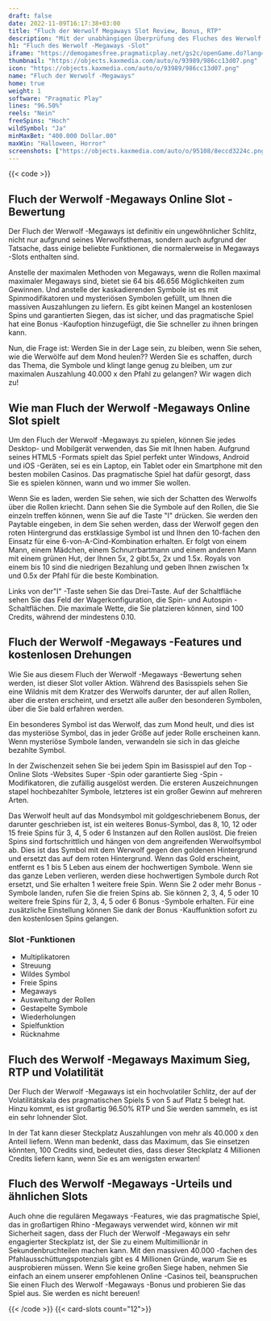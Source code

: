 ```yaml
---
draft: false
date: 2022-11-09T16:17:38+03:00
title: "Fluch der Werwolf Megaways Slot Review, Bonus, RTP"
description: "Mit der unabhängigen Überprüfung des Fluches des Werwolf -Megaways -Slot vom pragmatischen Spiel können Sie kostenlos oder echtes Geld spielen und hier einen Bonus erhalten!"
h1: "Fluch des Werwolf -Megaways -Slot"
iframe: "https://demogamesfree.pragmaticplay.net/gs2c/openGame.do?lang=&cur=&gameSymbol=vswayswerewolf&websiteUrl=https%3A%2F%2Fdemogamesfree.pragmaticplay.net&jurisdiction=99&lobbyURL=https%3A%2F%2Fwww.pragmaticplay.com"
thumbnail: "https://objects.kaxmedia.com/auto/o/93989/986cc13d07.png"
icon: "https://objects.kaxmedia.com/auto/o/93989/986cc13d07.png"
name: "Fluch der Werwolf -Megaways"
home: true
weight: 1
software: "Pragmatic Play"
lines: "96.50%"
reels: "Nein"
freeSpins: "Hoch"
wildSymbol: "Ja"
minMaxBet: "400.000 Dollar.00"
maxWin: "Halloween, Horror"
screenshots: ["https://objects.kaxmedia.com/auto/o/95108/8eccd3224c.png"]
---
```


{{< code >}}<h2>Fluch der Werwolf -Megaways Online Slot -Bewertung</h2><p>Der Fluch der Werwolf -Megaways ist definitiv ein ungewöhnlicher Schlitz, nicht nur aufgrund seines Werwolfsthemas, sondern auch aufgrund der Tatsache, dass einige beliebte Funktionen, die normalerweise in Megaways -Slots enthalten sind.</p><p>Anstelle der maximalen Methoden von Megaways, wenn die Rollen maximal maximaler Megaways sind, bietet sie 64 bis 46.656 Möglichkeiten zum Gewinnen. Und anstelle der kaskadierenden Symbole ist es mit Spinmodifikatoren und mysteriösen Symbolen gefüllt, um Ihnen die massiven Auszahlungen zu liefern. Es gibt keinen Mangel an kostenlosen Spins und garantierten Siegen, das ist sicher, und das pragmatische Spiel hat eine Bonus -Kaufoption hinzugefügt, die Sie schneller zu ihnen bringen kann.</p><p>Nun, die Frage ist: Werden Sie in der Lage sein, zu bleiben, wenn Sie sehen, wie die Werwölfe auf dem Mond heulen?? Werden Sie es schaffen, durch das Thema, die Symbole und klingt lange genug zu bleiben, um zur maximalen Auszahlung 40.000 x den Pfahl zu gelangen? Wir wagen dich zu!</p><h2>Wie man Fluch der Werwolf -Megaways Online Slot spielt</h2><p>Um den Fluch der Werwolf -Megaways zu spielen, können Sie jedes Desktop- und Mobilgerät verwenden, das Sie mit Ihnen haben. Aufgrund seines HTML5 -Formats spielt das Spiel perfekt unter Windows, Android und iOS -Geräten, sei es ein Laptop, ein Tablet oder ein Smartphone mit den besten mobilen Casinos. Das pragmatische Spiel hat dafür gesorgt, dass Sie es spielen können, wann und wo immer Sie wollen.</p><p>Wenn Sie es laden, werden Sie sehen, wie sich der Schatten des Werwolfs über die Rollen kriecht. Dann sehen Sie die Symbole auf den Rollen, die Sie einzeln treffen können, wenn Sie auf die Taste "I" drücken. Sie werden den Paytable eingeben, in dem Sie sehen werden, dass der Werwolf gegen den roten Hintergrund das erstklassige Symbol ist und Ihnen den 10-fachen den Einsatz für eine 6-von-A-Cind-Kombination erhalten. Er folgt von einem Mann, einem Mädchen, einem Schnurrbartmann und einem anderen Mann mit einem grünen Hut, der Ihnen 5x, 2 gibt.5x, 2x und 1.5x. Royals von einem bis 10 sind die niedrigen Bezahlung und geben Ihnen zwischen 1x und 0.5x der Pfahl für die beste Kombination.</p><p>Links von der"I" -Taste sehen Sie das Drei-Taste. Auf der Schaltfläche sehen Sie das Feld der Wagerkonfiguration, die Spin- und Autospin -Schaltflächen. Die maximale Wette, die Sie platzieren können, sind 100 Credits, während der mindestens 0.10.</p><h2>Fluch der Werwolf -Megaways -Features und kostenlosen Drehungen</h2><p>Wie Sie aus diesem Fluch der Werwolf -Megaways -Bewertung sehen werden, ist dieser Slot voller Aktion. Während des Basisspiels sehen Sie eine Wildnis mit dem Kratzer des Werwolfs darunter, der auf allen Rollen, aber die ersten erscheint, und ersetzt alle außer den besonderen Symbolen, über die Sie bald erfahren werden.</p><p>Ein besonderes Symbol ist das Werwolf, das zum Mond heult, und dies ist das mysteriöse Symbol, das in jeder Größe auf jeder Rolle erscheinen kann. Wenn mysteriöse Symbole landen, verwandeln sie sich in das gleiche bezahlte Symbol.</p><p>In der Zwischenzeit sehen Sie bei jedem Spin im Basisspiel auf den Top -Online Slots -Websites Super -Spin oder garantierte Sieg -Spin -Modifikatoren, die zufällig ausgelöst werden. Die ersteren Auszeichnungen stapel hochbezahlter Symbole, letzteres ist ein großer Gewinn auf mehreren Arten.</p><p>Das Werwolf heult auf das Mondsymbol mit goldgeschriebenem Bonus, der darunter geschrieben ist, ist ein weiteres Bonus-Symbol, das 8, 10, 12 oder 15 freie Spins für 3, 4, 5 oder 6 Instanzen auf den Rollen auslöst. Die freien Spins sind fortschrittlich und hängen von dem angreifenden Werwolfsymbol ab. Dies ist das Symbol mit dem Werwolf gegen den goldenen Hintergrund und ersetzt das auf dem roten Hintergrund. Wenn das Gold erscheint, entfernt es 1 bis 5 Leben aus einem der hochwertigen Symbole. Wenn sie das ganze Leben verlieren, werden diese hochwertigen Symbole durch Rot ersetzt, und Sie erhalten 1 weitere freie Spin. Wenn Sie 2 oder mehr Bonus -Symbole landen, rufen Sie die freien Spins ab. Sie können 2, 3, 4, 5 oder 10 weitere freie Spins für 2, 3, 4, 5 oder 6 Bonus -Symbole erhalten. Für eine zusätzliche Einstellung können Sie dank der Bonus -Kauffunktion sofort zu den kostenlosen Spins gelangen.</p><h3>
Slot -Funktionen</h3><ul>
<li></span>
Multiplikatoren</li>
<li></span>
Streuung</li>
<li></span>
Wildes Symbol</li>
<li></span>
Freie Spins</li>
<li></span>
Megaways</li>
<li></span>
Ausweitung der Rollen</li>
<li></span>
Gestapelte Symbole</li>
<li></span>
Wiederholungen</li>
<li></span>
Spielfunktion</li>
<li></span>
Rücknahme</li></ul><h2>Fluch des Werwolf -Megaways Maximum Sieg, RTP und Volatilität</h2><p>Der Fluch der Werwolf -Megaways ist ein hochvolatiler Schlitz, der auf der Volatilitätskala des pragmatischen Spiels 5 von 5 auf Platz 5 belegt hat. Hinzu kommt, es ist großartig 96.50% RTP und Sie werden sammeln, es ist ein sehr lohnender Slot.</p><p>In der Tat kann dieser Steckplatz Auszahlungen von mehr als 40.000 x den Anteil liefern. Wenn man bedenkt, dass das Maximum, das Sie einsetzen könnten, 100 Credits sind, bedeutet dies, dass dieser Steckplatz 4 Millionen Credits liefern kann, wenn Sie es am wenigsten erwarten!</p><h2>Fluch des Werwolf -Megaways -Urteils und ähnlichen Slots</h2><p>Auch ohne die regulären Megaways -Features, wie das pragmatische Spiel, das in großartigen Rhino -Megaways verwendet wird, können wir mit Sicherheit sagen, dass der Fluch der Werwolf -Megaways ein sehr engagierter Steckplatz ist, der Sie zu einem Multimillionär in Sekundenbruchteilen machen kann. Mit den massiven 40.000 -fachen des Pfahlausschüttungspotenzials gibt es 4 Millionen Gründe, warum Sie es ausprobieren müssen. Wenn Sie keine großen Siege haben, nehmen Sie einfach an einem unserer empfohlenen Online -Casinos teil, beanspruchen Sie einen Fluch des Werwolf -Megaways -Bonus und probieren Sie das Spiel aus. Sie werden es nicht bereuen!</p>{{< /code >}}
{{< card-slots count="12">}}